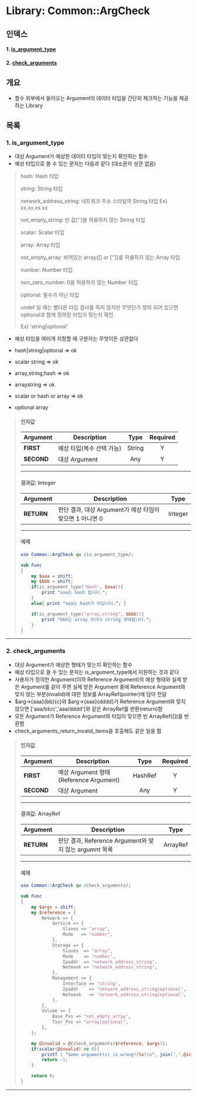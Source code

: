 # Library: Common::ArgCheck

## 인덱스

#### 1. [is_argument_type](#1-is_argument_type-1)
#### 2. [check_arguments](#2-check_arguments-1)

## 개요

* 함수 외부에서 들어오는 Argument의 데이터 타입을 간단히 체크하는 기능을 제공하는 Library

##  목록

### 1. is_argument_type

* 대상 Argument가 예상한 데이터 타입이 맞는지 확인하는 함수
* 예상 타입으로 쓸 수 있는 문자는 다음과 같다 (대소문자 상관 없음)

> hash: Hash 타입
>
> string: String 타입
>
>   network_address_string: 네트워크 주소 스타일의 String 타입 Ex) xx.xx.xx.xx
>
>   not_empty_string: 빈 값('')을 허용하지 않는 String 타입
>
> scalar: Scalar 타입
> 
> array: Array 타입
>
>   not_empty_array: 비어있는 array([] or [''])를 허용하지 않는 Array 타입
>
> number: Number 타입
>
>   non_zero_number: 0을 허용하지 않는 Number 타입
>
> optional: 필수가 아닌 타입
>
> undef 일 때는 별다른 타입 검사를 하지 않지만 무엇인가 정의 되어 있으면 optional과 함께 정의된 타입이 맞는지 확인
>
> Ex) 'string|optional'

 * 예상 타입을 여러개 지정할 때 구분자는 무엇이든 상관없다

  * hash|string|optional => ok
  * scalar string => ok
  * array,string,hash => ok
  * arraystring => ok
  * scalar or hash or array => ok
  * optional array

> #### 인자값
> Argument   | Description                   | Type   | Required   |
> --------   | -----------                   | :----: | :--------: | 
> **FIRST**  | 예상 타입(복수 선택 가능)     | String | Y          | 
> **SECOND** | 대상 Argument                 | Any    | Y          | 
> 
> * * *
> 
> #### 결과값: Integer
> Argument     | Description                                              | Type    |
> --------     | -----------                                              | :-----: |
> **RETURN**   | 판단 결과, 대상 Argument가 예상 타임이 맞으면 1 아니면 0 | Integer |
>
> * * *
>
> #### 예제
> ```perl
> use Common::ArgCheck qw /is_argument_type/;
> 
> sub Func
> {
>     my $aaa = shift;
>     my $bbb = shift;
>     if(is_argument_type('Hash', $aaa)){
>         print "aaa는 hash 입니다.";
>     }
>     else{ print "aaa는 hash가 아닙니다."; }
>
>     if(is_argument_type('array,string', $bbb)){
>         print "bbb는 array 이거나 string 형태입니다.";
>     }
> }
> ```

* * *

### 2. check_arguments

* 대상 Argument가 예상한 형태가 맞는지 확인하는 함수
* 예상 타입으로 쓸 수 있는 문자는 is_argument_type에서 지원하는 것과 같다
* 사용자가 정의한 Argument(이하 Reference Argument)의 예상 형태와 실제 받은 Argument를 같이 주면
  실제 받은 Argument 중에 Reference Argument와 맞지 않는 부분(invalid)에 대한 정보를 ArrayRef(pointer)에 담아 전달
* $arg->{aaa}{bb}{c}와 $arg->{aaa}{dddd}가 Reference Argument와 맞지 않으면 ['aaa/bb/c','aaa/dddd']와 같은 ArrayRef를 반환(return)함
* 모든 Argument가 Reference Argument와 타입이 맞으면 빈 ArrayRef([])를 반환함
* check_arguments_return_invalid_items을 호출해도 같은 일을 함

> #### 인자값
> Argument   | Description                            | Type    | Required   |
> --------   | -----------                            | :----:  | :--------: | 
> **FIRST**  | 예상 Argument 형태(Reference Argument) | HashRef | Y          | 
> **SECOND** | 대상 Argument                          | Any     | Y          | 
> 
> * * *
> 
> #### 결과값: ArrayRef
> Argument     | Description                                            | Type     |
> --------     | -----------                                            | :----:   |
> **RETURN**   | 판단 결과, Reference Argument와 맞지 않는 argumnt 목록 | ArrayRef |
>
> * * *
>
> #### 예제
> ```perl
> use Common::ArgCheck qw /check_arguments/;
> 
> sub Func
> {
>     my $args = shift;
>     my $reference = {
>         Network => {
>             Service => {
>                 Slaves => 'array',
>                 Mode   => 'number',
>             },
>             Storage => {
>                 Slaves  => 'array',
>                 Mode    => 'number',
>                 Ipaddr  => 'network_address_string',
>                 Netmask => 'network_address_string',
>             },
>             Management => {
>                 Interface => 'string',
>                 Ipaddr    => 'network_address_string|optional',
>                 Netmask   => 'network_address_string|optional',
>             },
>         },
>         Volume => {
>             Base_Pvs => 'not_empty_array',
>             Tier_Pvs => 'array|optional',
>         },
>     };
>
>     my @invalid = @{check_arguments($reference, $args)};
>     if(scalar(@invalid) ne 0){
>         printf ( "Some argument(s) is wrong!(%s)\n", join(',',@invalid) );
>         return -1;
>     }
>
>     return 0;
> }
> ```

* * *

